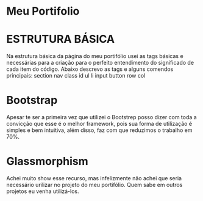 # Meu Portifolio
ESTRUTURA BÁSICA
=============================================================================================================================================
Na estrutura básica da página do meu portifólio usei as tags básicas e necessárias para a criação para o perfeito entendimento do significado de cada item do código.
Abaixo descrevo as tags e alguns comendos principais:
section
nav
class
id
ul
li
input
button
row
col

Bootstrap
================================================================================================================================================
Apesar te ser a primeira vez que utilizei o Bootstrep posso dizer com toda a convicção que esse é o melhor framework, pois sua forma de utilização é simples e bem intuitiva, além disso, faz com que reduzimos o trabalho em 70%.

Glassmorphism
================================================================================================================================================
Achei muito show esse recurso, mas infelizmente não achei que seria necessário urilizar no projeto do meu portifólio. Quem sabe em outros projetos eu venha utilizá-los.



